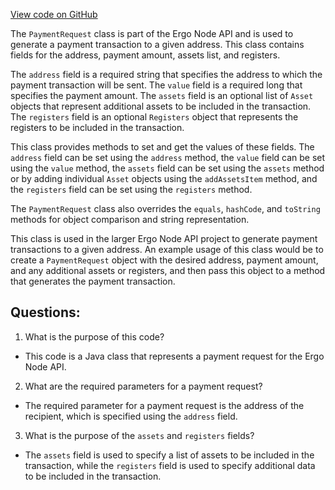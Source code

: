 [View code on GitHub](https://github.com/ergoplatform/ergo-appkit/java-client-generated/src/main/java/org/ergoplatform/restapi/client/PaymentRequest.java)

The `PaymentRequest` class is part of the Ergo Node API and is used to generate a payment transaction to a given address. This class contains fields for the address, payment amount, assets list, and registers. 

The `address` field is a required string that specifies the address to which the payment transaction will be sent. The `value` field is a required long that specifies the payment amount. The `assets` field is an optional list of `Asset` objects that represent additional assets to be included in the transaction. The `registers` field is an optional `Registers` object that represents the registers to be included in the transaction.

This class provides methods to set and get the values of these fields. The `address` field can be set using the `address` method, the `value` field can be set using the `value` method, the `assets` field can be set using the `assets` method or by adding individual `Asset` objects using the `addAssetsItem` method, and the `registers` field can be set using the `registers` method.

The `PaymentRequest` class also overrides the `equals`, `hashCode`, and `toString` methods for object comparison and string representation.

This class is used in the larger Ergo Node API project to generate payment transactions to a given address. An example usage of this class would be to create a `PaymentRequest` object with the desired address, payment amount, and any additional assets or registers, and then pass this object to a method that generates the payment transaction.
## Questions: 
 1. What is the purpose of this code?
- This code is a Java class that represents a payment request for the Ergo Node API.

2. What are the required parameters for a payment request?
- The required parameter for a payment request is the address of the recipient, which is specified using the `address` field.

3. What is the purpose of the `assets` and `registers` fields?
- The `assets` field is used to specify a list of assets to be included in the transaction, while the `registers` field is used to specify additional data to be included in the transaction.